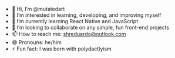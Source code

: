 - 👋 Hi, I’m @mutatedart
- 👀 I’m interested in learning, developing, and improving myself
- 🌱 I’m currently learning React Native and JavaScript
- 💞️ I’m looking to collaborate on any simple, fun front-end projects
- 📫 How to reach me: shreduardo@outlook.com
- 😄 Pronouns: he/him
- ⚡ Fun fact: I was born with polydactlyism

<!---
mutatedart/mutatedart is a ✨ special ✨ repository because its `README.md` (this file) appears on your GitHub profile.
You can click the Preview link to take a look at your changes.
--->
